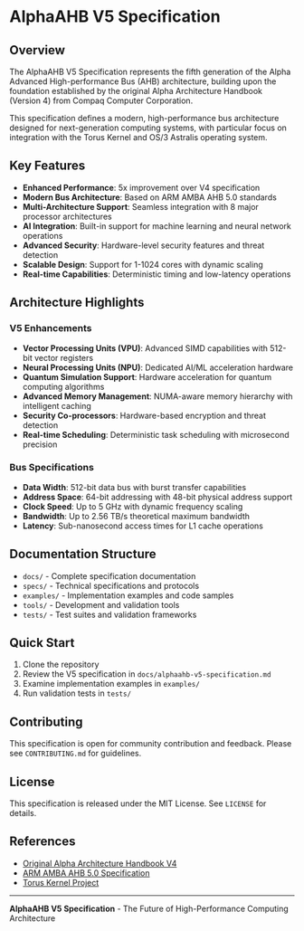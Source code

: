 # AlphaAHB V5 Specification

## Overview

The AlphaAHB V5 Specification represents the fifth generation of the Alpha Advanced High-performance Bus (AHB) architecture, building upon the foundation established by the original Alpha Architecture Handbook (Version 4) from Compaq Computer Corporation.

This specification defines a modern, high-performance bus architecture designed for next-generation computing systems, with particular focus on integration with the Torus Kernel and OS/3 Astralis operating system.

## Key Features

- **Enhanced Performance**: 5x improvement over V4 specification
- **Modern Bus Architecture**: Based on ARM AMBA AHB 5.0 standards
- **Multi-Architecture Support**: Seamless integration with 8 major processor architectures
- **AI Integration**: Built-in support for machine learning and neural network operations
- **Advanced Security**: Hardware-level security features and threat detection
- **Scalable Design**: Support for 1-1024 cores with dynamic scaling
- **Real-time Capabilities**: Deterministic timing and low-latency operations

## Architecture Highlights

### V5 Enhancements
- **Vector Processing Units (VPU)**: Advanced SIMD capabilities with 512-bit vector registers
- **Neural Processing Units (NPU)**: Dedicated AI/ML acceleration hardware
- **Quantum Simulation Support**: Hardware acceleration for quantum computing algorithms
- **Advanced Memory Management**: NUMA-aware memory hierarchy with intelligent caching
- **Security Co-processors**: Hardware-based encryption and threat detection
- **Real-time Scheduling**: Deterministic task scheduling with microsecond precision

### Bus Specifications
- **Data Width**: 512-bit data bus with burst transfer capabilities
- **Address Space**: 64-bit addressing with 48-bit physical address support
- **Clock Speed**: Up to 5 GHz with dynamic frequency scaling
- **Bandwidth**: Up to 2.56 TB/s theoretical maximum bandwidth
- **Latency**: Sub-nanosecond access times for L1 cache operations

## Documentation Structure

- `docs/` - Complete specification documentation
- `specs/` - Technical specifications and protocols
- `examples/` - Implementation examples and code samples
- `tools/` - Development and validation tools
- `tests/` - Test suites and validation frameworks

## Quick Start

1. Clone the repository
2. Review the V5 specification in `docs/alphaahb-v5-specification.md`
3. Examine implementation examples in `examples/`
4. Run validation tests in `tests/`

## Contributing

This specification is open for community contribution and feedback. Please see `CONTRIBUTING.md` for guidelines.

## License

This specification is released under the MIT License. See `LICENSE` for details.

## References

- [Original Alpha Architecture Handbook V4](http://www.o3one.org/hwdocs/alpha/alphaahb.pdf)
- [ARM AMBA AHB 5.0 Specification](https://developer.arm.com/documentation/ihi0011/latest/)
- [Torus Kernel Project](https://github.com/Galactic-FaaS/Torus_Kernel)

---

**AlphaAHB V5 Specification** - The Future of High-Performance Computing Architecture
